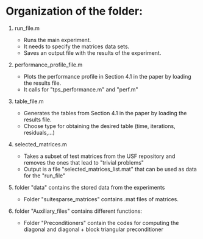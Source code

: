 # Organization of the folder:

1. run_file.m 

	- Runs the main experiment.
	- It needs to specify the matrices data sets.
	- Saves an output file with the results of the experiment.

2. performance_profile_file.m

	- Plots the performance profile in Section 4.1 in the paper by loading the results file.
	- It calls for "tps_performance.m" and "perf.m"

3. table_file.m
	
	- Generates the tables from Section 4.1 in the paper by loading the results file.
	- Choose type for obtaining the desired table (time, iterations, residuals,...)

4. selected_matrices.m
	
	- Takes a subset of test matrices from the USF repository
	  and removes the ones that lead to "trivial problems"
	- Output is a file "selected_matrices_list.mat" that can be used as data for the "run_file"

5. folder "data" contains the stored data from the experiments
	 
	- Folder "suitesparse_matrices" contains .mat files of matrices.

6. folder "Auxiliary_files" contains different functions:

	- Folder "Preconditioners" contain the codes for computing the diagonal and diagonal + block triangular preconditioner
